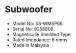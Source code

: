 # Subwoofer

- Model No: SS-WMSP66
- Serial No: 9258808
- Magnetically Sheilded Type
- Rated Imepdance: 6 ohms
- Made in Malaysia
